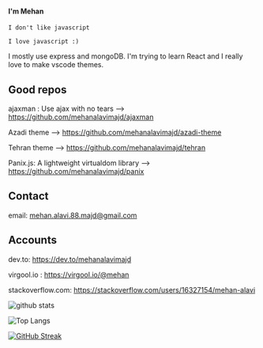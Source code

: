 #### I'm Mehan 
```
I don't like javascript

I love javascript :)
```
I mostly use express and mongoDB. I'm trying to learn React and I really love to make vscode themes.

## Good repos 

ajaxman : Use ajax with no tears --> https://github.com/mehanalavimajd/ajaxman

Azadi theme --> https://github.com/mehanalavimajd/azadi-theme

Tehran theme --> https://github.com/mehanalavimajd/tehran

Panix.js: A lightweight virtualdom library --> https://github.com/mehanalavimajd/panix
## Contact
email: mehan.alavi.88.majd@gmail.com 
## Accounts
dev.to: https://dev.to/mehanalavimajd

virgool.io : https://virgool.io/@mehan

stackoverflow.com: https://stackoverflow.com/users/16327154/mehan-alavi

![github stats](https://github-readme-stats.vercel.app/api?username=mehanalavimajd&show_icons=true&include_all_commits=true&theme=dark&cache_seconds=3200)

![Top Langs](https://github-readme-stats.vercel.app/api/top-langs/?username=mehanalavimajd&theme=dark&layout=compact&hide_title=true)

[![GitHub Streak](https://github-readme-streak-stats.herokuapp.com/?user=mehanalavimajd&theme=dark&background=0D1117)]()


